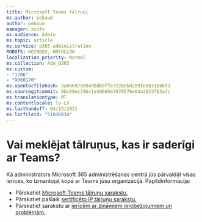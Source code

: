 ```yaml
---
title: Microsoft Teams tālruņi
ms.author: pebaum
author: pebaum
manager: scotv
ms.audience: Admin
ms.topic: article
ms.service: o365-administration
ROBOTS: NOINDEX, NOFOLLOW
localization_priority: Normal
ms.collection: Adm_O365
ms.custom:
- "1786"
- "9000170"
ms.openlocfilehash: 3a8b6979d949bdb9ffe7228ebd289fe883104bf3
ms.sourcegitcommit: 8bc60ec34bc1e40685e3976576e04a2623f63a7c
ms.translationtype: MT
ms.contentlocale: lv-LV
ms.lasthandoff: 04/15/2021
ms.locfileid: "51836034"
---
```

# <a name="are-you-looking-for-phones-that-are-compatible-with-teams"></a>Vai meklējat tālruņus, kas ir saderīgi ar Teams?

Kā administrators Microsoft [](https://docs.microsoft.com/microsoftteams/device-management) 365 administrēšanas centrā jūs pārvaldāt visas ierīces, ko izmantojat kopā ar Teams jūsu organizācijā. Papildinformācija: 

- Pārskatiet [Microsoft Teams tālruņu sarakstu.](https://docs.microsoft.com/microsoftteams/phones-for-teams) 
- Pārskatiet pašlaik [sertificēto IP tālruņu sarakstu.](https://docs.microsoft.com/microsoftteams/teams-ip-phones#currently-certified-ip-phones) 
- Pārskatiet sarakstu ar [ierīcēm ar zināmiem ierobežojumiem un problēmām.](https://support.office.com/article/control-calls-using-a-headset-in-teams-65d6e104-444d-4013-b8c2-f11317dd69a8) 